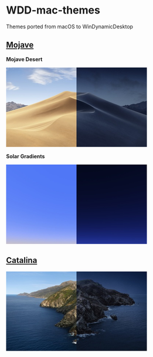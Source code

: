 # WDD-mac-themes
Themes ported from macOS to WinDynamicDesktop

## [Mojave](https://github.com/t1m0thyj/WDD-mac-themes/releases/tag/mojave)

**Mojave Desert**

![Mojave Desert](images/Mojave_Desert.jpg)

**Solar Gradients**

![Solar Gradients](images/Solar_Gradients.jpg)

## [Catalina](https://github.com/t1m0thyj/WDD-mac-themes/releases/tag/catalina)

![Catalina](images/Catalina.jpg)

